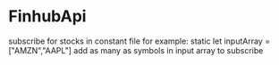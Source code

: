 # FinhubApi
subscribe for stocks in constant file 
for example: static let inputArray = ["AMZN","AAPL"] 
add as many as symbols in input array to subscribe
